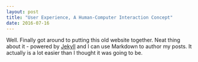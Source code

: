 ```yaml
---
layout: post
title: "User Experience, A Human-Computer Interaction Concept"
date: 2016-07-16
---
```

Well. Finally got around to putting this old website together. Neat thing about it - powered by [Jekyll](http://jekyllrb.com) and I can use Markdown to author my posts. It actually is a lot easier than I thought it was going to be.
